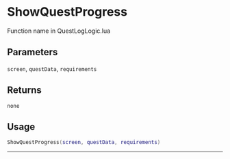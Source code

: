 # ShowQuestProgress
Function name in QuestLogLogic.lua
## Parameters
`screen`, `questData`, `requirements`
## Returns
`none`
## Usage
```lua
ShowQuestProgress(screen, questData, requirements)
```
---
